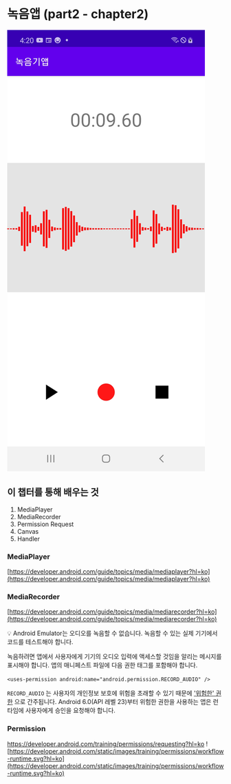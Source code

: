 # 녹음앱 (part2 - chapter2)

![캡처1](https://github.com/Fastcampus-Android-Lecture-Project-2023/part2-chapter2/blob/main/screenshot/1.jpeg)

## 이 챕터를 통해 배우는 것

1. MediaPlayer
2. MediaRecorder
3. Permission Request
4. Canvas
5. Handler

### MediaPlayer

[https://developer.android.com/guide/topics/media/mediaplayer?hl=ko](https://developer.android.com/guide/topics/media/mediaplayer?hl=ko)

### MediaRecorder

[https://developer.android.com/guide/topics/media/mediarecorder?hl=ko](https://developer.android.com/guide/topics/media/mediarecorder?hl=ko)

<aside>
💡 Android Emulator는 오디오를 녹음할 수 없습니다. 녹음할 수 있는 실제 기기에서 코드를 테스트해야 합니다.

</aside>

녹음하려면 앱에서 사용자에게 기기의 오디오 입력에 액세스할 것임을 알리는 메시지를 표시해야 합니다. 앱의 매니페스트 파일에 다음 권한 태그를 포함해야 합니다.

`<uses-permission android:name="android.permission.RECORD_AUDIO" />`

`RECORD_AUDIO`
는 사용자의 개인정보 보호에 위험을 초래할 수 있기 때문에 ['위험한' 권한](https://developer.android.com/guide/topics/permissions/overview?hl=ko#dangerous_permissions)
으로 간주됩니다. Android 6.0(API 레벨 23)부터 위험한 권한을 사용하는 앱은 런타임에 사용자에게 승인을 요청해야 합니다.

### Permission
https://developer.android.com/training/permissions/requesting?hl=ko
![https://developer.android.com/static/images/training/permissions/workflow-runtime.svg?hl=ko](https://developer.android.com/static/images/training/permissions/workflow-runtime.svg?hl=ko)
